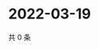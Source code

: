 # 2022-03-19

共 0 条

<!-- BEGIN WEIBO -->
<!-- 最后更新时间 Sat Mar 19 2022 11:00:49 GMT+0800 (China Standard Time) -->

<!-- END WEIBO -->
